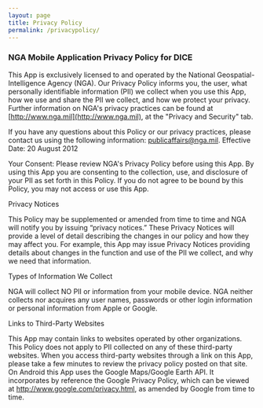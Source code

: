 ```yaml
---
layout: page
title: Privacy Policy
permalink: /privacypolicy/
---
```


### NGA Mobile Application Privacy Policy for DICE

This App is exclusively licensed to and operated by the National Geospatial-Intelligence Agency (NGA). Our Privacy Policy informs you, the user, what personally identifiable information (PII) we collect when you use this App, how we use and share the PII we collect, and how we protect your privacy. Further information on NGA's privacy practices can be found at [http://www.nga.mil](http://www.nga.mil), at the "Privacy and Security" tab.

If you have any questions about this Policy or our privacy practices, please contact us using the following information: <publicaffairs@nga.mil>. Effective Date: 20 August 2012

Your Consent: Please review NGA's Privacy Policy before using this App. By using this App you are consenting to the collection, use, and disclosure of your PII as set forth in this Policy. If you do not agree to be bound by this Policy, you may not access or use this App.

Privacy Notices

This Policy may be supplemented or amended from time to time and NGA will notify you by issuing “privacy notices.” These Privacy Notices will provide a level of detail describing the changes in our policy and how they may affect you. For example, this App may issue Privacy Notices providing details about changes in the function and use of the PII we collect, and why we need that information.

Types of Information We Collect

NGA will collect NO PII or information from your mobile device. NGA neither collects nor acquires any user names, passwords or other login information or personal information from Apple or Google.

Links to Third-Party Websites

This App may contain links to websites operated by other organizations. This Policy does not apply to PII collected on any of these third-party websites. When you access third-party websites through a link on this App, please take a few minutes to review the privacy policy posted on that site. On Android this App uses the Google Maps/Google Earth API. It incorporates by reference the Google Privacy Policy, which can be viewed at http://www.google.com/privacy.html, as amended by Google from time to time.

